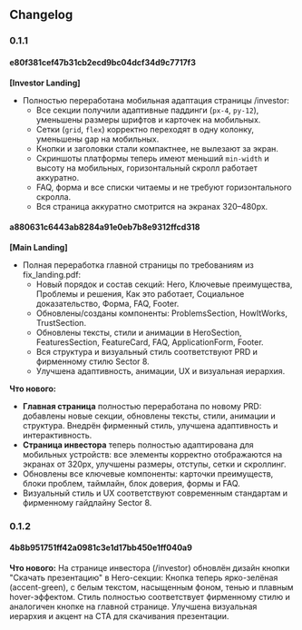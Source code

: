
## Changelog

### 0.1.1
#### e80f381cef47b31cb2ecd9bc04dcf34d9c7717f3
**[Investor Landing]**  
- Полностью переработана мобильная адаптация страницы /investor:
  - Все секции получили адаптивные паддинги (`px-4`, `py-12`), уменьшены размеры шрифтов и карточек на мобильных.
  - Сетки (`grid`, `flex`) корректно переходят в одну колонку, уменьшены gap на мобильных.
  - Кнопки и заголовки стали компактнее, не вылезают за экран.
  - Скриншоты платформы теперь имеют меньший `min-width` и высоту на мобильных, горизонтальный скролл работает аккуратно.
  - FAQ, форма и все списки читаемы и не требуют горизонтального скролла.
  - Вся страница аккуратно смотрится на экранах 320–480px.

#### a880631c6443ab8284a91e0eb7b8e9312ffcd318
**[Main Landing]**  
- Полная переработка главной страницы по требованиям из fix_landing.pdf:
  - Новый порядок и состав секций: Hero, Ключевые преимущества, Проблемы и решения, Как это работает, Социальное доказательство, Форма, FAQ, Footer.
  - Обновлены/созданы компоненты: ProblemsSection, HowItWorks, TrustSection.
  - Обновлены тексты, стили и анимации в HeroSection, FeaturesSection, FeatureCard, FAQ, ApplicationForm, Footer.
  - Вся структура и визуальный стиль соответствуют PRD и фирменному стилю Sector 8.
  - Улучшена адаптивность, анимации, UX и визуальная иерархия.

**Что нового:**
- **Главная страница** полностью переработана по новому PRD: добавлены новые секции, обновлены тексты, стили, анимации и структура. Внедрён фирменный стиль, улучшена адаптивность и интерактивность.
- **Страница инвестора** теперь полностью адаптирована для мобильных устройств: все элементы корректно отображаются на экранах от 320px, улучшены размеры, отступы, сетки и скроллинг.
- Обновлены все ключевые компоненты: карточки преимуществ, блоки проблем, таймлайн, блок доверия, формы и FAQ.
- Визуальный стиль и UX соответствуют современным стандартам и фирменному гайдлайну Sector 8.


### 0.1.2
#### 4b8b951751ff42a0981c3e1d17bb450e1ff040a9
**Что нового:**
На странице инвестора (/investor) обновлён дизайн кнопки "Скачать презентацию" в Hero-секции:
Кнопка теперь ярко-зелёная (accent-green), с белым текстом, насыщенным фоном, тенью и плавным hover-эффектом.
Стиль полностью соответствует фирменному стилю и аналогичен кнопке на главной странице.
Улучшена визуальная иерархия и акцент на CTA для скачивания презентации.